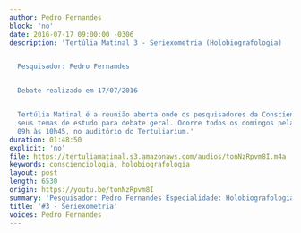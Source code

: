```yaml
---
author: Pedro Fernandes
block: 'no'
date: 2016-07-17 09:00:00 -0306
description: 'Tertúlia Matinal 3 - Seriexometria (Holobiografologia)


  Pesquisador: Pedro Fernandes


  Debate realizado em 17/07/2016


  Tertúlia Matinal é a reunião aberta onde os pesquisadores da Conscienciologia apresentam
  seus temas de estudo para debate geral. Ocorre todos os domingos pela manhã, das
  09h às 10h45, no auditório do Tertuliarium.'
duration: 01:48:50
explicit: 'no'
file: https://tertuliamatinal.s3.amazonaws.com/audios/tonNzRpvm8I.m4a
keywords: conscienciologia, holobiografologia
layout: post
length: 6530
origin: https://youtu.be/tonNzRpvm8I
summary: 'Pesquisador: Pedro Fernandes Especialidade: Holobiografologia'
title: '#3 - Seriexometria'
voices: Pedro Fernandes
---
```

